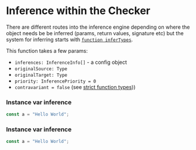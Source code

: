 # Inference within the Checker

There are different routes into the inference engine depending on where the object needs be be inferred (params,
return values, signature etc) but the system for inferring starts with [`function inferTypes`][0].

This function takes a few params:

- `inferences: InferenceInfo[]` - a config object
- `originalSource: Type`
- `originalTarget: Type`
- `priority: InferencePriority = 0`
- `contravariant = false` (see [strict function types][1]))

### Instance var inference

```ts
const a = "Hello World";
```

### Instance var inference

```ts
const a = "Hello World";
```

  <!-- prettier-ignore-start -->

[0]: <src/compiler/checker.ts - function inferTypes(>
[1]: https://www.typescriptlang.org/docs/handbook/release-notes/typescript-2-6.html#strict-function-types

  <!-- prettier-ignore-end -->
